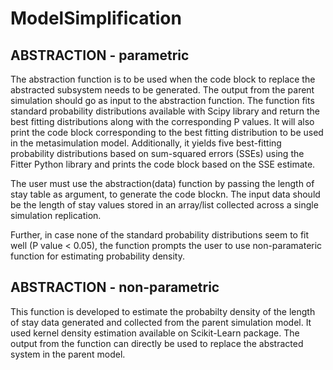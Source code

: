 # ModelSimplification

## ABSTRACTION - parametric
The abstraction function is to be used when the code block to replace the abstracted subsystem needs to be generated. The output from the parent 
simulation should go as input to the abstraction function. The function fits standard probability distributions available with Scipy library and 
return the best fitting distributions along with the corresponding P values. It will also print the code block corresponding to the best fitting distribution 
to be used in the metasimulation model. 
Additionally, it yields five best-fitting probability distributions based on sum-squared errors (SSEs) using the Fitter Python library and
prints the code block based on the SSE estimate.

The user must use the abstraction(data) function by passing the length of stay table as argument, to generate the code blockn. The input data should be the length of stay values stored in an array/list collected across a single simulation replication.

Further, in case none of the standard probability distributions seem to fit well (P value < 0.05), the function prompts the user to use non-paramateric function for estimating probability density. 

## ABSTRACTION - non-parametric

This function is developed to estimate the probabilty density of the length of stay data generated and collected from the parent simulation model. It used kernel density estimation available on Scikit-Learn package. The output from the function can directly be used to replace the abstracted system in the parent model. 
